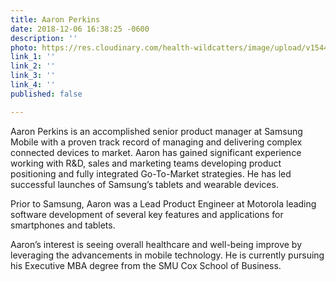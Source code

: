 ```yaml
---
title: Aaron Perkins
date: 2018-12-06 16:38:25 -0600
description: ''
photo: https://res.cloudinary.com/health-wildcatters/image/upload/v1544135961/image.png
link_1: ''
link_2: ''
link_3: ''
link_4: ''
published: false

---
```

Aaron Perkins is an accomplished senior product manager at Samsung Mobile with a proven track record of managing and delivering complex connected devices to market. Aaron has gained significant experience working with R&D, sales and marketing teams developing product positioning and fully integrated Go-To-Market strategies. He has led successful launches of Samsung’s tablets and wearable devices.

Prior to Samsung, Aaron was a Lead Product Engineer at Motorola leading software development of several key features and applications for smartphones and tablets.

Aaron’s interest is seeing overall healthcare and well-being improve by leveraging the advancements in mobile technology. He is currently pursuing his Executive MBA degree from the SMU Cox School of Business.